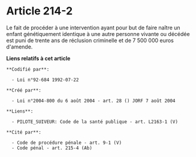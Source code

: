 # Article 214-2

Le fait de procéder à une intervention ayant pour but de faire naître un enfant génétiquement identique à une autre personne
vivante ou décédée est puni de trente ans de réclusion criminelle et de 7 500 000 euros d'amende.

**Liens relatifs à cet article**

	**Codifié par**:

	  - Loi n°92-684 1992-07-22

	**Créé par**:

	  - Loi n°2004-800 du 6 août 2004 - art. 28 () JORF 7 août 2004

	**Liens**:

	  - PILOTE_SUIVEUR: Code de la santé publique - art. L2163-1 (V)

	**Cité par**:

	  - Code de procédure pénale - art. 9-1 (V)
	  - Code pénal - art. 215-4 (Ab)

